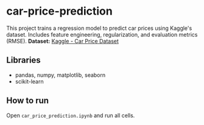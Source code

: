 # car-price-prediction
This project trains a regression model to predict car prices using Kaggle's dataset. Includes feature engineering, regularization, and evaluation metrics (RMSE).
**Dataset:** [Kaggle - Car Price Dataset](https://www.kaggle.com/)

## Libraries
- pandas, numpy, matplotlib, seaborn
- scikit-learn

## How to run
Open `car_price_prediction.ipynb` and run all cells.
